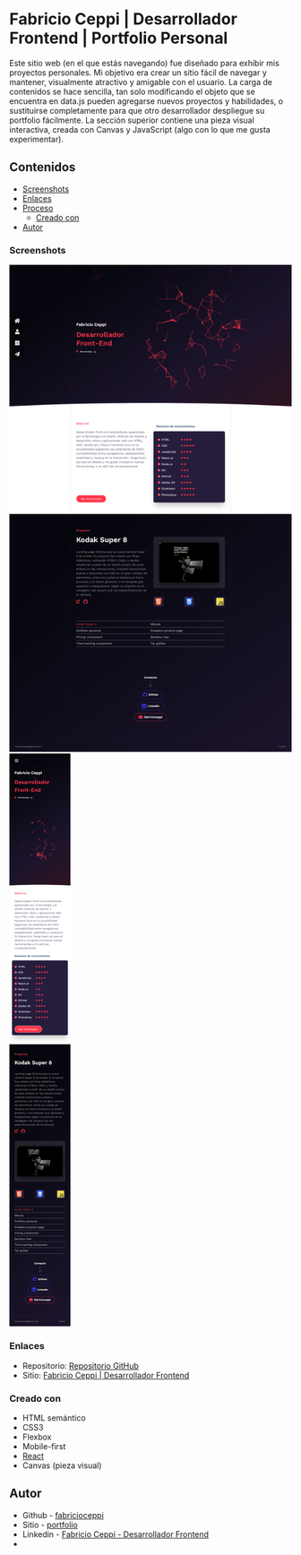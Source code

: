 
# Fabricio Ceppi | Desarrollador Frontend | Portfolio Personal

Este sitio web (en el que estás navegando) fue diseñado para exhibir mis proyectos personales.
Mi objetivo era crear un sitio fácil de navegar y mantener, visualmente atractivo y amigable con el usuario.
La carga de contenidos se hace sencilla, tan solo modificando el objeto que se encuentra
en data.js pueden agregarse nuevos proyectos y habilidades, o sustituirse completamente para que otro desarrollador despliegue su portfolio fácilmente.
La sección superior contiene una pieza visual interactiva, creada con Canvas y JavaScript (algo con lo que me gusta experimentar).

## Contenidos

  - [Screenshots](#screenshots)
  - [Enlaces](enlaces)
- [Proceso](#proceso)
  - [Creado con](#creado-con)
- [Autor](#autor)

### Screenshots

![](./screenshot-desktop.png)
![](./screenshot-mobile.png)

### Enlaces

- Repositorio: [Repositorio GitHub](https://github.com/fabricioceppi/frontend-portfolio)
- Sitio: [Fabricio Ceppi | Desarrollador Frontend](https://fabricioceppi.github.io/frontend-portfolio/)

### Creado con

- HTML semántico
- CSS3
- Flexbox
- Mobile-first
- [React](https://reactjs.org/)
- Canvas (pieza visual)

## Autor

- Github - [fabricioceppi](https://github.com/fabricioceppi)
- Sitio - [portfolio](https://fabricioceppi.github.io/frontend-portfolio/)
- Linkedin - [Fabricio Ceppi - Desarrollador Frontend](https://www.linkedin.com/in/fabricioceppi/)
-

